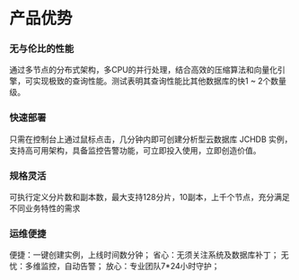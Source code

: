 # 产品优势

### 无与伦比的性能
通过多节点的分布式架构，多CPU的并行处理，结合高效的压缩算法和向量化引擎，可实现极致的查询性能。测试表明其查询性能比其他数据库的快1 ~ 2个数量级。
### 快速部署
只需在控制台上通过鼠标点击，几分钟内即可创建分析型云数据库 JCHDB  实例，支持高可用架构，具备监控告警功能，可立即投入使用，立即创造价值。
### 规格灵活
可执行定义分片数和副本数，最大支持128分片，10副本，上千个节点，充分满足不同业务特性的需求
### 运维便捷
便捷：一键创建实例，上线时间数分钟； 省心：无须关注系统及数据库补丁； 无忧：多维监控，自动告警； 放心：专业团队7*24小时守护；


